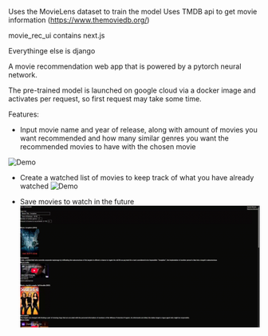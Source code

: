 Uses the MovieLens dataset to train the model
Uses TMDB api to get movie information (https://www.themoviedb.org/)

movie_rec_ui contains next.js

Everythinge else
is django

A movie recommendation web app that is powered by a pytorch neural network. 

The pre-trained model is launched on google cloud via a docker image and activates per request, so first request may take some time.

Features:
- Input movie name and year of release, along with amount of movies you want recommended and how many similar genres you want the recommended movies to have with the chosen movie

![Demo](./assets/Movie_rec_demo.gif)


- Create a watched list of movies to keep track of what you have already watched
![Demo](./assets/Watched_list_demo.gif)

- Save movies to watch in the future
![Demo](./assets/Saving_movie_demo.gif)
